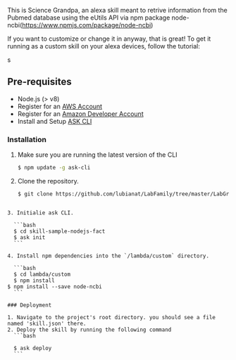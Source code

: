 This is Science Grandpa, an alexa skill meant to retrive information from the Pubmed database using the eUtils API via npm package node-ncbi(https://www.npmjs.com/package/node-ncbi)



If you want to customize or change it in anyway, that is great! To get it running as a custom skill on your alexa devices, follow the tutorial:

s
## Pre-requisites

* Node.js (> v8)
* Register for an [AWS Account](https://aws.amazon.com/)
* Register for an [Amazon Developer Account](https://developer.amazon.com?&sc_category=Owned&sc_channel=RD&sc_campaign=Evangelism2018&sc_publisher=github&sc_content=Content&sc_detail=fact-nodejs-V2_CLI-1&sc_funnel=Convert&sc_country=WW&sc_medium=Owned_RD_Evangelism2018_github_Content_fact-nodejs-V2_CLI-1_Convert_WW_beginnersdevs&sc_segment=beginnersdevs)
* Install and Setup [ASK CLI](https://developer.amazon.com/docs/smapi/quick-start-alexa-skills-kit-command-line-interface.html?&sc_category=Owned&sc_channel=RD&sc_campaign=Evangelism2018&sc_publisher=github&sc_content=Content&sc_detail=fact-nodejs-V2_CLI-1&sc_funnel=Convert&sc_country=WW&sc_medium=Owned_RD_Evangelism2018_github_Content_fact-nodejs-V2_CLI-1_Convert_WW_beginnersdevs&sc_segment=beginnersdevs)





### Installation
1. Make sure you are running the latest version of the CLI

	```bash
	$ npm update -g ask-cli
	```

2. Clone the repository.

	```bash
	$ git clone https://github.com/lubianat/LabFamily/tree/master/LabGrandpa
  ```

3. Initialie ask CLI.

	```bash
	$ cd skill-sample-nodejs-fact
	$ ask init
	```

4. Install npm dependencies into the `/lambda/custom` directory.

	```bash
	$ cd lambda/custom
	$ npm install
  $ npm install --save node-ncbi
	```

### Deployment

1. Navigate to the project's root directory. you should see a file named 'skill.json' there.
2. Deploy the skill by running the following command
	```bash

	$ ask deploy
	```

